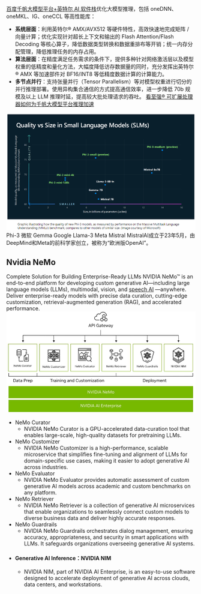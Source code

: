 
[百度千帆大模型平台+英特尔 AI 软件栈](https://www.infoq.cn/article/44aSfCiMd905NBRMSFY6)优化大模型推理，包括 oneDNN、oneMKL、IG、oneCCL 等高性能库：
- **系统层面**：利用英特尔® AMX/AVX512 等硬件特性，高效快速地完成矩阵 / 向量计算；优化实现针对超长上下文和输出的 Flash Attention/Flash Decoding 等核心算子，降低数据类型转换和数据重排布等开销；统一内存分配管理，降低推理任务的内存占用。
- **算法层面**：在精度满足任务需求的条件下，提供多种针对网络激活层以及模型权重的低精度和量化方法，大幅度降低访存数据量的同时，充分发挥出英特尔® AMX 等加速部件对 BF16/INT8 等低精度数据计算的计算能力。 
- **多节点并行**：支持张量并行（Tensor Parallelism）等对模型权重进行切分的并行推理部署。使用异构集合通信的方式提高通信效率，进一步降低 70b 规模及以上 LLM 推理时延，提高较大批处理请求的吞吐。
[看至强® 可扩展处理器如何为千帆大模型平台推理加速](https://www.intel.cn/content/www/cn/zh/artificial-intelligence/baidu-ai-cloud-accelerates-llm.html?cid=soc&source=Wechat&article_id=5682)



![](attachments/Pasted%20image%2020240603102033.png)
Phi-3 微软
Gemma Google
Llama-3 Meta
Mistral MistralAI成立于23年5月，由DeepMind和Meta的前科学家创立，被称为“欧洲版OpenAI”。

## Nvidia NeMo
Complete Solution for Building Enterprise-Ready LLMs
NVIDIA NeMo™ is an end-to-end platform for developing custom generative AI—including large language models (LLMs), multimodal, vision, and [speech AI](https://www.nvidia.com/en-us/ai-data-science/solutions/speech-ai/) —anywhere. Deliver enterprise-ready models with precise data curation, cutting-edge customization, retrieval-augmented generation (RAG), and accelerated performance.
![](attachments/20240603153736.jpg)
- NeMo Curator
	- NVIDIA NeMo Curator is a GPU-accelerated data-curation tool that enables large-scale, high-quality datasets for pretraining LLMs.
- NeMo Customizer
	- NVIDIA NeMo Customizer is a high-performance, scalable microservice that simplifies fine-tuning and alignment of LLMs for domain-specific use cases, making it easier to adopt generative AI across industries.
- NeMo Evaluator
	- NVIDIA NeMo Evaluator provides automatic assessment of custom generative AI models across academic and custom benchmarks on any platform.
- NeMo Retriever
	- NVIDIA NeMo Retriever is a collection of generative AI microservices that enable organizations to seamlessly connect custom models to diverse business data and deliver highly accurate responses.
- NeMo Guardrails
	- NVIDIA NeMo Guardrails orchestrates dialog management, ensuring accuracy, appropriateness, and security in smart applications with LLMs. It safeguards organizations overseeing generative AI systems.
- #### Generative AI Inference：NVIDIA NIM
	- NVIDIA NIM, part of NVIDIA AI Enterprise, is an easy-to-use software designed to accelerate deployment of generative AI across clouds, data centers, and workstations.
